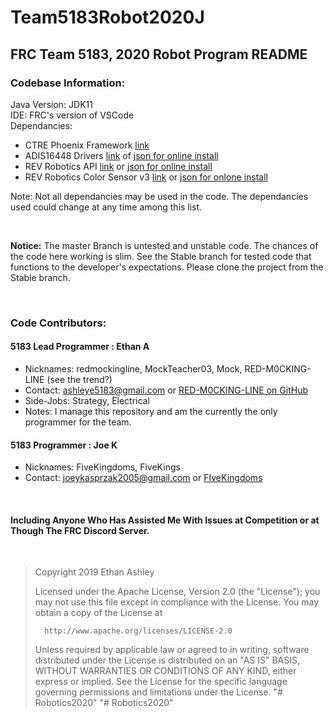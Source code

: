# Team5183Robot2020J

## FRC Team 5183, 2020 Robot Program README

### Codebase Information:

Java Version: JDK11 <br/>
IDE: FRC's version of VSCode <br/>
Dependancies:
- CTRE Phoenix Framework [link](http://www.ctr-electronics.com/hro.html#product_tabs_technical_resources)
- ADIS16448 Drivers [link](https://github.com/juchong/ADIS16448-RoboRIO-Driver/tree/master/java) of [json for online install](http://maven.highcurrent.io/vendordeps/ADIS16448.json)
- REV Robotics API [link](http://www.revrobotics.com/sparkmax-software/#java-api) or [json for online install](https://www.revrobotics.com/content/sw/max/sdk/REVRobotics.json)
- REV Robotics Color Sensor v3 [link](https://www.revrobotics.com/rev-31-1557/) or [json for onlone install](http://revrobotics.com/content/sw/color-sensor-v3/sdk/REVColorSensorV3.json)

Note: Not all dependancies may be used in the code. The dependancies used could change at any time among this list.

<br/>

**Notice:** The master Branch is untested and unstable code. The chances of the code here working is slim. See the Stable branch for tested code that functions to the developer's expectations. Please clone the project from the Stable branch.

<br/>

### Code Contributors:

#### 5183 Lead Programmer : Ethan A

- Nicknames: redmockingline, MockTeacher03, Mock, RED-M0CKING-LINE (see the trend?)
- Contact: ashleye5183@gmail.com or [RED-M0CKING-LINE on GitHub](https://github.com/RED-M0CKING-LINE)
- Side-Jobs: Strategy, Electrical
- Notes: I manage this repository and am the currently the only programmer for the team.


#### 5183 Programmer :  Joe K

- Nicknames: FiveKingdoms, FiveKings
- Contact: joeykasprzak2005@gmail.com or [FIveKingdoms](https://github.com/RED-M0CKING-LINE)


<br/>

#### Including Anyone Who Has Assisted Me With Issues at Competition or at Though The FRC Discord Server.

<br/>

>Copyright 2019 Ethan Ashley
>
>   Licensed under the Apache License, Version 2.0 (the "License");
>   you may not use this file except in compliance with the License.
>   You may obtain a copy of the License at
>
>       http://www.apache.org/licenses/LICENSE-2.0
>
>   Unless required by applicable law or agreed to in writing, software
>   distributed under the License is distributed on an "AS IS" BASIS,
>   WITHOUT WARRANTIES OR CONDITIONS OF ANY KIND, either express or implied.
>   See the License for the specific language governing permissions and
>   limitations under the License.
"# Robotics2020" 
"# Robotics2020" 
